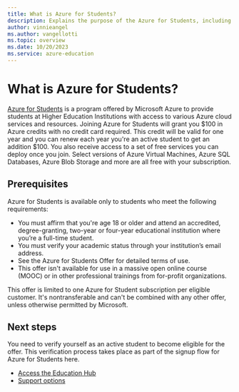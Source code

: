 ```yaml
---
title: What is Azure for Students?
description: Explains the purpose of the Azure for Students, including prerequisites and support options.
author: vinnieangel
ms.author: vangellotti
ms.topic: overview
ms.date: 10/20/2023
ms.service: azure-education
---
```


# What is Azure for Students?

[Azure for Students](https://azure.microsoft.com/free/students/) is a program offered by Microsoft Azure to provide students at Higher Education Institutions with access to various Azure cloud services and resources. Joining Azure for Students will grant you $100 in Azure credits with no credit card required. This credit will be valid for one year and you can renew each year you're an active student to get an addition $100. You also receive access to a set of free services you can deploy once you join. Select versions of Azure Virtual Machines, Azure SQL Databases, Azure Blob Storage and more are all free with your subscription.

## Prerequisites

Azure for Students is available only to students who meet the following requirements: 
* You must affirm that you're age 18 or older and attend an accredited, degree-granting, two-year or four-year educational institution where you’re a full-time student. 
* You must verify your academic status through your institution’s email address. 
* See the Azure for Students Offer for detailed terms of use. 
* This offer isn't available for use in a massive open online course (MOOC) or in other professional trainings from for-profit organizations. 

This offer is limited to one Azure for Student subscription per eligible customer. It's nontransferable and can't be combined with any other offer, unless otherwise permitted by Microsoft.

## Next steps

You need to verify yourself as an active student to become eligible for the offer. This verification process takes place as part of the signup flow for Azure for Students here. 

- [Access the Education Hub](access-education-hub.md)
- [Support options](educator-service-desk.md)
